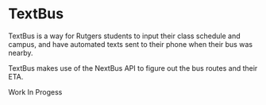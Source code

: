 # TextBus


TextBus is a way for Rutgers students to input their class schedule and campus, and have automated texts sent to their
phone when their bus was nearby.

TextBus makes use of the NextBus API to figure out the bus routes and their ETA.

Work In Progess
